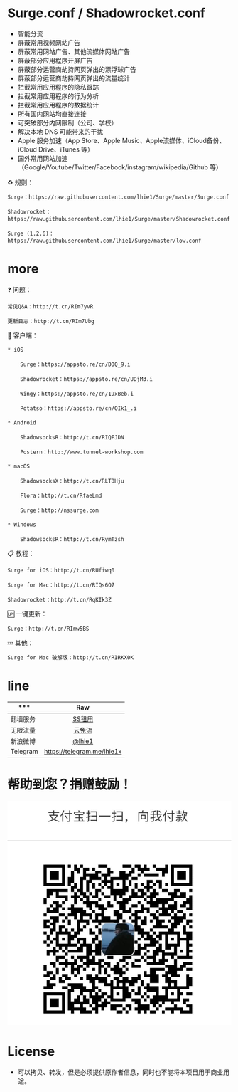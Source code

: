 # Surge.conf / Shadowrocket.conf

* 智能分流
* 屏蔽常用视频网站广告
* 屏蔽常用网站广告、其他流媒体网站广告
* 屏蔽部分应用程序开屏广告
* 屏蔽部分运营商劫持网页弹出的漂浮球广告
* 屏蔽部分运营商劫持网页弹出的流量统计
* 拦截常用应用程序的隐私跟踪
* 拦截常用应用程序的行为分析
* 拦截常用应用程序的数据统计
* 所有国内网站均直接连接
* 可突破部分内网限制（公司、学校）
* 解决本地 DNS 可能带来的干扰
* Apple 服务加速（App Store、Apple Music、Apple流媒体、iCloud备份、iCloud Drive、iTunes 等）
* 国外常用网站加速（Google/Youtube/Twitter/Facebook/instagram/wikipedia/Github 等）

♻️ 规则：

    Surge：https://raw.githubusercontent.com/lhie1/Surge/master/Surge.conf
    
    Shadowrocket：https://raw.githubusercontent.com/lhie1/Surge/master/Shadowrocket.conf
    
    Surge (1.2.6)：https://raw.githubusercontent.com/lhie1/Surge/master/low.conf

# more

❓ 问题：

    常见Q&A：http://t.cn/RIm7yvR
    
    更新日志：http://t.cn/RIm7Ubg

🔰 客户端：

    * iOS
    
        Surge：https://appsto.re/cn/D0Q_9.i
        
        Shadowrocket：https://appsto.re/cn/UDjM3.i
        
        Wingy：https://appsto.re/cn/19xBeb.i
        
        Potatso：https://appsto.re/cn/OIk1_.i
        
    * Android
    
        ShadowsocksR：http://t.cn/RIQFJDN
        
        Postern：http://www.tunnel-workshop.com
        
    * macOS
    
        ShadowsocksX：http://t.cn/RLT8Hju
        
        Flora：http://t.cn/RfaeLmd
        
        Surge：http://nssurge.com
        
    * Windows
    
        ShadowsocksR：http://t.cn/RymTzsh
        

📋 教程：

    Surge for iOS：http://t.cn/RUfiwq0
    
    Surge for Mac：http://t.cn/RIQs6O7
    
    Shadowrocket：http://t.cn/RqKIk3Z
    

🆙 一键更新：

    Surge：http://t.cn/RImw5BS
    

💤 其他：

    Surge for Mac 破解版：http://t.cn/RIRKX0K

# line

*** | Raw |
---------|:---------:
翻墙服务| [SS租用](https://item.taobao.com/item.htm?spm=686.1000925.0.0.nxFmSh&id=524385498809)
无限流量| [云免流](https://item.taobao.com/item.htm?spm=686.1000925.0.0.nxFmSh&id=524385882062)
新浪微博 | [ @lhie1](http://www.weibo.com/1748625493)
Telegram | https://telegram.me/lhie1x


# 帮助到您？捐赠鼓励！

![](/img/alipay.png "alipay：lhie1@qq.com")


# License

* 可以拷贝、转发，但是必须提供原作者信息，同时也不能将本项目用于商业用途。
